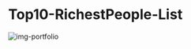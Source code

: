 # Top10-RichestPeople-List
 
![img-portfolio](https://user-images.githubusercontent.com/56477695/149764445-3d61b21e-e5f1-437e-a58b-1b143e35ed53.jpg)
